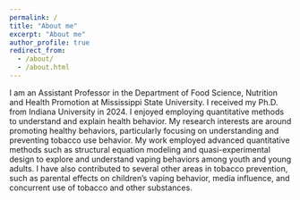 ```yaml
---
permalink: /
title: "About me"
excerpt: "About me"
author_profile: true
redirect_from: 
  - /about/
  - /about.html
---
```


I am an Assistant Professor in the Department of Food Science, Nutrition and Health Promotion at Mississippi State University. I received my Ph.D. from Indiana University in 2024. I enjoyed employing quantitative methods to understand and explain health behavior. My research interests are around promoting healthy behaviors, particularly focusing on understanding and preventing tobacco use behavior. My work employed advanced quantitative methods such as structural equation modeling and quasi-experimental design to explore and understand vaping behaviors among youth and young adults. I have also contributed to several other areas in tobacco prevention, such as parental effects on children’s vaping behavior, media influence, and concurrent use of tobacco and other substances.

